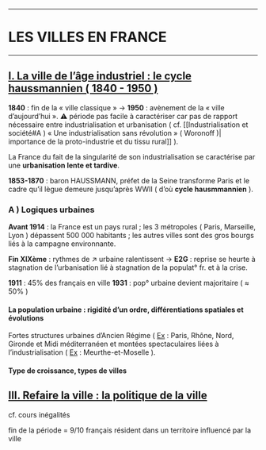 ***
# LES VILLES EN FRANCE
***

## <u>I. La ville de l’âge industriel : le cycle haussmannien ( 1840 - 1950 )</u>

**1840** : fin de la « ville classique » → **1950** : avènement de la « ville d’aujourd’hui ». ⚠ période pas facile à caractériser car pas de rapport nécessaire entre industrialisation et urbanisation ( cf. [[Industrialisation et société#<span style="color green">A ) « Une industrialisation sans révolution » ( Woronoff )</span>| importance de la proto-industrie et du tissu rural]] ). 

La France du fait de la singularité de son industrialisation se caractérise par une **urbanisation lente et tardive**. 

**1853-1870** : baron HAUSSMANN, préfet de la Seine transforme Paris et le cadre qu’il lègue demeure jusqu’après WWII ( d’où **cycle hausmmannien** ).

### A ) Logiques urbaines 

**Avant 1914** : la France est un pays rural ; les 3 métropoles ( Paris, Marseille, Lyon ) dépassent 500 000 habitants ; les autres villes sont des gros bourgs liés à la campagne environnante.

**Fin XIXème** : rythmes de ↗ urbaine ralentissent → **E2G** : reprise se heurte à stagnation de l’urbanisation lié à stagnation de la populat° fr. et à la crise. 

**1911** : 45% des français en ville 
**1931** : pop° urbaine devient majoritaire ( ≈ 50% )

#### La population urbaine : rigidité d’un ordre, différentiations spatiales et évolutions

Fortes structures urbaines d’Ancien Régime ( <u>Ex</u> : Paris, Rhône, Nord, Gironde et Midi méditerranéen et montées spectaculaires liées à l’industrialisation ( <u>Ex</u> : Meurthe-et-Moselle ). 

#### Type de croissance, types de villes 



## <u>III. Refaire la ville : la politique de la ville</u> 

cf. cours inégalités 

fin de la période =  9/10 français résident dans un territoire influencé par la ville



